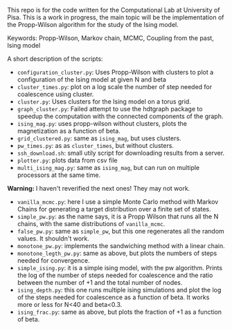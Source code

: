 This repo is for the code written for the Computational Lab at University of
Pisa.
This is a work in progress, the main topic will be the implementation of the
Propp-Wilson algorithm for the study of the Ising model.

Keywords: Propp-Wilson, Markov chain, MCMC, Coupling from the past, Ising model


A short description of the scripts:

- `configuration_cluster.py`: Uses Propp-Wilson with clusters to plot a
  configuration of the Ising model at given N and beta
- `cluster_times.py`: plot on a log scale the number of step needed for
  coalescence using cluster.
- `cluster.py`: Uses clusters for the Ising model on a torus grid.
- `graph_cluster.py`: Failed attempt to use the hdtgraph package to speedup the
  computation with the connected components of the graph.
- `ising_mag.py`: uses propp-wilson without clusters, plots the magnetization as
  a function of beta.
- `grid_clustered.py`: same as `ising_mag`, but uses clusters.
- `pw_times.py`: as as `cluster_times`, but without clusters.
- `ssh_download.sh`: small utily script for downloading results from a server.
- `plotter.py`: plots data from csv file
- `multi_ising_mag.py`: same as `ising_mag`, but can run on multiple processors
  at the same time.
  
**Warning:** I haven't reverified the next ones! They may not work.

- `vanilla_mcmc.py`: here I use a simple Monte Carlo method with Markov Chains
  for generating a target distribution over a finite set of states.
- `simple_pw.py`: as the name says, it is a Propp Wilson that runs all the N
  chains, with the same distributions of `vanilla_mcmc`.
- `false_pw.py`: same as `simple_pw`, but this one regenerates all the random
  values. It shouldn't work.
- `monotone_pw.py`: implements the sandwiching method with a linear chain.
- `monotone_legth_pw.py`:  same as above, but plots the numbers of steps needed
  for convergence.
- `simple_ising.py`: it is a simple ising model, with the pw algorithm. Prints
  the log of the number of steps needed for coalescence and the ratio between
  the number of +1 and the total number of nodes.
- `ising_depth.py`: this one runs multiple ising simulations and plot the log of
  the steps needed for coalescence as a function of beta. It works more or less
  for N<40 and beta<0.3.
- `ising_frac.py`: same as above, but plots the fraction of +1 as a function of
  beta.
